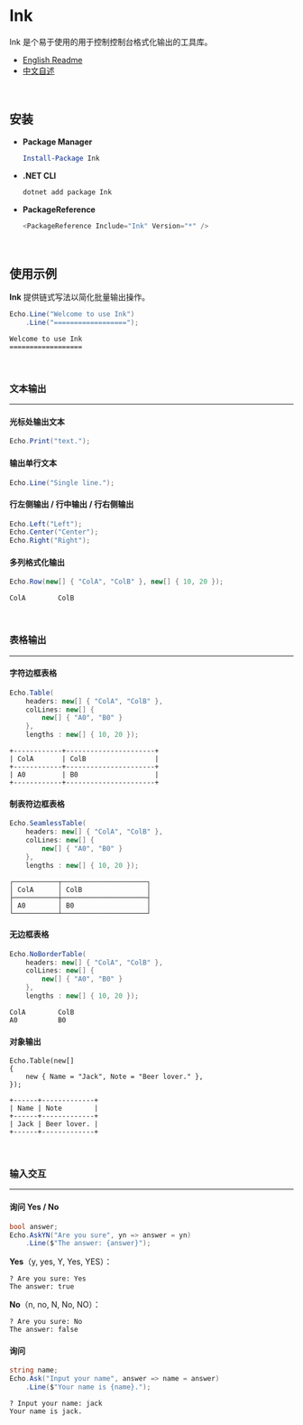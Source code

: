 # Ink

Ink 是个易于使用的用于控制控制台格式化输出的工具库。

- [English Readme](https://github.com/zmjack/Ink/blob/master/README.md)
- [中文自述](https://github.com/zmjack/Ink/blob/master/README-CN.md)

<br/>

## 安装

- **Package Manager**

  ```powershell
  Install-Package Ink
  ```

- **.NET CLI**

  ```powershell
  dotnet add package Ink
  ```

- **PackageReference**

  ```powershell
  <PackageReference Include="Ink" Version="*" />
  ```

<br/>

## 使用示例

**Ink** 提供链式写法以简化批量输出操作。

```C#
Echo.Line("Welcome to use Ink")
    .Line("==================");
```

```
Welcome to use Ink
==================
```

<br/>

### 文本输出

---

#### 光标处输出文本

```C#
Echo.Print("text.");
```

#### 输出单行文本

```C#
Echo.Line("Single line.");
```

#### 行左侧输出 / 行中输出 / 行右侧输出

```C#
Echo.Left("Left");
Echo.Center("Center");
Echo.Right("Right");
```

#### 多列格式化输出

```C#
Echo.Row(new[] { "ColA", "ColB" }, new[] { 10, 20 });
```

```
ColA        ColB
```

<br/>

### 表格输出

---

#### 字符边框表格

```C#
Echo.Table(
    headers: new[] { "ColA", "ColB" },
	colLines: new[] {
        new[] { "A0", "B0" }
    },
    lengths : new[] { 10, 20 });
```

```
+------------+----------------------+
| ColA       | ColB                 |
+------------+----------------------+
| A0         | B0                   |
+------------+----------------------+
```

#### 制表符边框表格

```C#
Echo.SeamlessTable(
    headers: new[] { "ColA", "ColB" },
	colLines: new[] {
        new[] { "A0", "B0" }
    },
    lengths : new[] { 10, 20 });
```

```
┌───────────┬─────────────────────┐
│ ColA      │ ColB                │
├───────────┼─────────────────────┤
│ A0        │ B0                  │
└───────────┴─────────────────────┘
```

#### 无边框表格

```C#
Echo.NoBorderTable(
    headers: new[] { "ColA", "ColB" },
	colLines: new[] {
        new[] { "A0", "B0" }
    },
    lengths : new[] { 10, 20 });
```

```
ColA        ColB
A0          B0
```

#### 对象输出

```
Echo.Table(new[]
{
    new { Name = "Jack", Note = "Beer lover." },
});
```

```
+------+-------------+
| Name | Note        |
+------+-------------+
| Jack | Beer lover. |
+------+-------------+
```

<br/>

### 输入交互

---

#### 询问 Yes / No

```C#
bool answer;
Echo.AskYN("Are you sure", yn => answer = yn)
    .Line($"The answer: {answer}");
```

**Yes**（y, yes, Y, Yes, YES）：

```
? Are you sure: Yes
The answer: true
```

**No**（n, no, N, No, NO）：

```
? Are you sure: No
The answer: false
```

#### 询问

```C#
string name;
Echo.Ask("Input your name", answer => name = answer)
    .Line($"Your name is {name}.");
```

```
? Input your name: jack
Your name is jack.
```

<br/>

